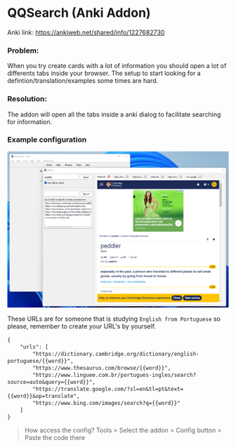 # QQSearch (Anki Addon)

Anki link: https://ankiweb.net/shared/info/1227682730

### Problem:
When you try create cards with a lot of information you should open a lot of differents tabs inside your browser. The setup to start looking for a defintion/translation/examples some times are hard.

### Resolution:
The addon will open all the tabs inside a anki dialog to facilitate searching for information.

### Example configuration

![example](./example01.png)

These URLs are for someone that is studying `English from Portuguese` so please, remember to create your URL's by yourself.

```
{
    "urls": [
        "https://dictionary.cambridge.org/dictionary/english-portuguese/{{word}}",
        "https://www.thesaurus.com/browse/{{word}}",
        "https://www.linguee.com.br/portugues-ingles/search?source=auto&query={{word}}",
        "https://translate.google.com/?sl=en&tl=pt&text={{word}}&op=translate",
        "https://www.bing.com/images/search?q={{word}}"
    ]
}
```

> How access the config? Tools > Select the addon > Config button > Paste the code there